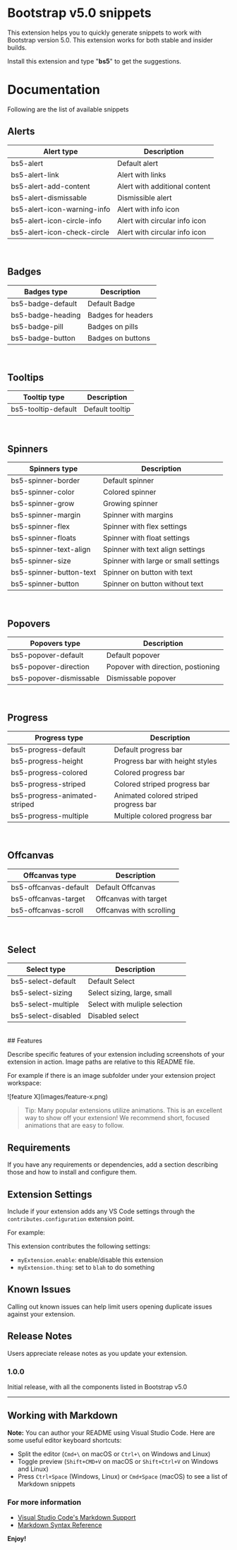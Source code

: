 # Bootstrap v5.0 snippets

This extension helps you to quickly generate snippets to work with Bootstrap version 5.0.
This extension works for both stable and insider builds.

Install this extension and type "**bs5**" to get the suggestions.

# Documentation

Following are the list of available snippets

## Alerts
| Alert type                  | Description                   |
| --------------------------- | ----------------------------- |
| bs5-alert                   | Default alert                 |
| bs5-alert-link              | Alert with links              |
| bs5-alert-add-content       | Alert with additional content |
| bs5-alert-dismissable       | Dismissible alert             |
| bs5-alert-icon-warning-info | Alert with info icon          |
| bs5-alert-icon-circle-info  | Alert with circular info icon |
| bs5-alert-icon-check-circle | Alert with circular info icon |

<br>

## Badges
| Badges type                 | Description                   |
| --------------------------- | ----------------------------- |
| bs5-badge-default           | Default Badge                 |
| bs5-badge-heading           | Badges for headers            |
| bs5-badge-pill              | Badges on pills               |
| bs5-badge-button            | Badges on buttons             |

<br>

## Tooltips
| Tooltip type                | Description                   |
| --------------------------- | ----------------------------- |
| bs5-tooltip-default         | Default tooltip               |

<br>

## Spinners
| Spinners type           | Description                           |
| ------------------------| ------------------------------------- |
| bs5-spinner-border      | Default spinner                       |
| bs5-spinner-color       | Colored spinner                       |
| bs5-spinner-grow        | Growing spinner                       |
| bs5-spinner-margin      | Spinner with margins                  |
| bs5-spinner-flex        | Spinner with flex settings            |
| bs5-spinner-floats      | Spinner with float settings           |
| bs5-spinner-text-align  | Spinner with text align settings      |
| bs5-spinner-size        | Spinner with large or small settings  |
| bs5-spinner-button-text | Spinner on button with text           |
| bs5-spinner-button      | Spinner on button without text        |

<br>

## Popovers
| Popovers type           | Description                           |
| ----------------------- | ------------------------------------- |
| bs5-popover-default     | Default popover                       |
| bs5-popover-direction   | Popover with direction, postioning    |
| bs5-popover-dismissable | Dismissable popover                   |

<br>

## Progress
| Progress type                 | Description                           |
| ----------------------------- | ------------------------------------- |
| bs5-progress-default          | Default progress bar                  |
| bs5-progress-height           | Progress bar with height styles       |
| bs5-progress-colored          | Colored progress bar                  |
| bs5-progress-striped          | Colored striped progress bar          |
| bs5-progress-animated-striped | Animated colored striped progress bar |
| bs5-progress-multiple         | Multiple colored progress bar         |

<br>

## Offcanvas
| Offcanvas type                 | Description                           |
| ----------------------------- | ------------------------------------- |
| bs5-offcanvas-default         | Default Offcanvas                     |
| bs5-offcanvas-target          | Offcanvas with target                 |
| bs5-offcanvas-scroll          | Offcanvas with scrolling              |

<br>

## Select
| Select type                   | Description                           |
| ----------------------------- | ------------------------------------- |
| bs5-select-default            | Default Select                        |
| bs5-select-sizing             | Select sizing, large, small           |
| bs5-select-multiple           | Select with muliple selection         |
| bs5-select-disabled           | Disabled select                       |

<br>
## Features

Describe specific features of your extension including screenshots of your extension in action. Image paths are relative to this README file.

For example if there is an image subfolder under your extension project workspace:

\!\[feature X\]\(images/feature-x.png\)

> Tip: Many popular extensions utilize animations. This is an excellent way to show off your extension! We recommend short, focused animations that are easy to follow.

## Requirements

If you have any requirements or dependencies, add a section describing those and how to install and configure them.

## Extension Settings

Include if your extension adds any VS Code settings through the `contributes.configuration` extension point.

For example:

This extension contributes the following settings:

* `myExtension.enable`: enable/disable this extension
* `myExtension.thing`: set to `blah` to do something

## Known Issues

Calling out known issues can help limit users opening duplicate issues against your extension.

## Release Notes

Users appreciate release notes as you update your extension.

### 1.0.0
Initial release, with all the components listed in Bootstrap v5.0



-----------------------------------------------------------------------------------------------------------

## Working with Markdown

**Note:** You can author your README using Visual Studio Code.  Here are some useful editor keyboard shortcuts:

* Split the editor (`Cmd+\` on macOS or `Ctrl+\` on Windows and Linux)
* Toggle preview (`Shift+CMD+V` on macOS or `Shift+Ctrl+V` on Windows and Linux)
* Press `Ctrl+Space` (Windows, Linux) or `Cmd+Space` (macOS) to see a list of Markdown snippets

### For more information

* [Visual Studio Code's Markdown Support](http://code.visualstudio.com/docs/languages/markdown)
* [Markdown Syntax Reference](https://help.github.com/articles/markdown-basics/)

**Enjoy!**
